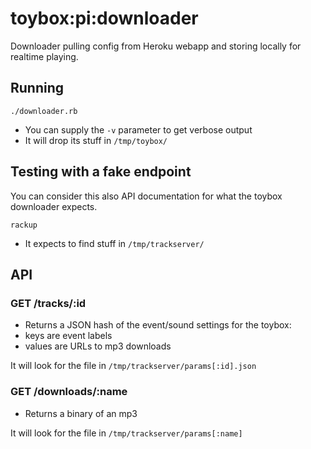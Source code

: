 # toybox:pi:downloader

Downloader pulling config from Heroku webapp and storing locally for realtime playing.

## Running

```shell
./downloader.rb
```

* You can supply the ```-v``` parameter to get verbose output
* It will drop its stuff in ```/tmp/toybox/```

## Testing with a fake endpoint

You can consider this also API documentation for what the toybox downloader
expects.

```shell
rackup
```

* It expects to find stuff in ```/tmp/trackserver/```

## API

### GET /tracks/:id
* Returns a JSON hash of the event/sound settings for the toybox:
 * keys are event labels
 * values are URLs to mp3 downloads

It will look for the file in ```/tmp/trackserver/params[:id].json```

### GET /downloads/:name
* Returns a binary of an mp3

It will look for the file in ```/tmp/trackserver/params[:name]```
